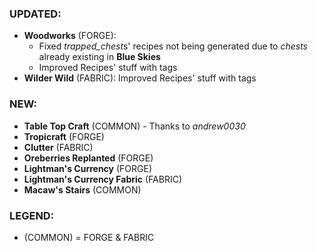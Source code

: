 ### UPDATED:
- **Woodworks** (FORGE): 
  - Fixed *trapped_chest*s' recipes not being generated due to _chests_ already existing in **Blue Skies**
  - Improved Recipes' stuff with tags
- **Wilder Wild** (FABRIC): Improved Recipes' stuff with tags

### NEW:
- **Table Top Craft** (COMMON) - Thanks to _andrew0030_
- **Tropicraft** (FORGE)
- **Clutter** (FABRIC)
- **Oreberries Replanted** (FORGE)
- **Lightman's Currency** (FORGE)
- **Lightman's Currency Fabric** (FABRIC)
- **Macaw's Stairs** (COMMON)

### LEGEND: 
- (COMMON) = FORGE & FABRIC